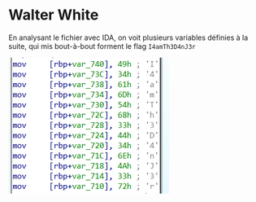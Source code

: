 # Walter White

En analysant le fichier avec IDA, on voit plusieurs variables définies à la suite, qui mis bout-à-bout forment le flag `I4amTh3D4nJ3r`

![IDA](Images/IDA.PNG)